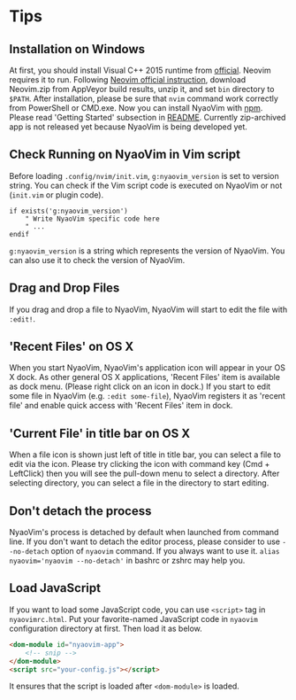 Tips
====

## Installation on Windows

At first, you should install Visual C++ 2015 runtime from [official](https://www.microsoft.com/en-us/download).  Neovim requires it to run.
Following [Neovim official instruction](https://github.com/neovim/neovim/wiki/Installing-Neovim#windows), download Neovim.zip from AppVeyor build results, unzip it, and set `bin` directory to `$PATH`.  After installation, please be sure that `nvim` command work correctly from PowerShell or CMD.exe.
Now you can install NyaoVim with [npm](https://www.npmjs.com/).  Please read 'Getting Started' subsection in [README](../README.md).  Currently zip-archived app is not released yet because NyaoVim is being developed yet.

## Check Running on NyaoVim in Vim script

Before loading `.config/nvim/init.vim`, `g:nyaovim_version` is set to version string.  You can check if the Vim script code is executed on NyaoVim or not (`init.vim` or plugin code).

```vim
if exists('g:nyaovim_version')
    " Write NyaoVim specific code here
    " ...
endif
```

`g:nyaovim_version` is a string which represents the version of NyaoVim.  You can also use it to check the version of NyaoVim.

## Drag and Drop Files

If you drag and drop a file to NyaoVim, NyaoVim will start to edit the file with `:edit!`.

## 'Recent Files' on OS X

When you start NyaoVim, NyaoVim's application icon will appear in your OS X dock.  As other general OS X applications, 'Recent Files' item is available as dock menu.  (Please right click on an icon in dock.)
If you start to edit some file in NyaoVim (e.g. `:edit some-file`), NyaoVim registers it as 'recent file' and enable quick access with 'Recent Files' item in dock.

## 'Current File' in title bar on OS X

When a file icon is shown just left of title in title bar, you can select a file to edit via the icon.  Please try clicking the icon with command key (Cmd + LeftClick) then you will see the pull-down menu to select a directory.  After selecting directory, you can select a file in the directory to start editing.

## Don't detach the process

NyaoVim's process is detached by default when launched from command line.  If you don't want to detach the editor process, please consider to use `--no-detach` option of `nyaovim` command.  If you always want to use it.  `alias nyaovim='nyaovim --no-detach'` in bashrc or zshrc may help you.

## Load JavaScript

If you want to load some JavaScript code, you can use `<script>` tag in `nyaovimrc.html`.  Put your favorite-named JavaScript code in `nyaovim` configuration directory at first.  Then load it as below.

```html
<dom-module id="nyaovim-app">
    <!-- snip -->
</dom-module>
<script src="your-config.js"></script>
```

It ensures that the script is loaded after `<dom-module>` is loaded.

